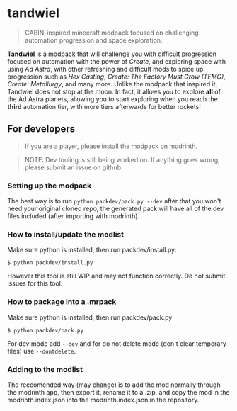 # tandwiel
> CABIN-inspired minecraft modpack focused on challenging automation progression and space exploration.

**Tandwiel** is a modpack that will challenge you with difficult progression focused on automation with the power of *Create*, and exploring space with using *Ad Astra*, with other refreshing and difficult mods to spice up progression such as *Hex Casting*, *Create: The Factory Must Grow (TFMG)*, *Create: Metallurgy*, and many more. Unlike the modpack that inspired it, Tandwiel does not stop at the moon. In fact, it allows you to explore **all** of the Ad Astra planets, allowing you to start exploring when you reach the **third** automation tier, with more tiers afterwards for better rockets!

## For developers
> If you are a player, please install the modpack on modrinth.

> NOTE: Dev tooling is still being worked on. If anything goes wrong, please submit an issue on github.

### Setting up the modpack
The best way is to run `python packdev/pack.py --dev`
after that you won't need your original cloned repo, the generated pack will have all of the dev files included (after importing with modrinth).

### How to install/update the modlist
Make sure python is installed, then run packdev/install.py:
```
$ python packdev/install.py
```
However this tool is still WIP and may not function correctly. Do not submit issues for this tool.

### How to package into a .mrpack
Make sure python is installed, then run packdev/pack.py
```
$ python packdev/pack.py
```
For dev mode add `--dev` and for do not delete mode (don't clear temporary files) use `--dontdelete`.

### Adding to the modlist
The reccomended way (may change) is to add the mod normally through the modrinth app, then export it, rename it to a .zip, and copy the mod in the modrinth.index.json into the modrinth.index.json in the repository.

